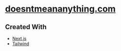 # [doesntmeananything.com](https://doesntmeananything.com/)

## Created With

- [Next.js](https://nextjs.org/)
- [Tailwind](https://tailwindcss.com/)
